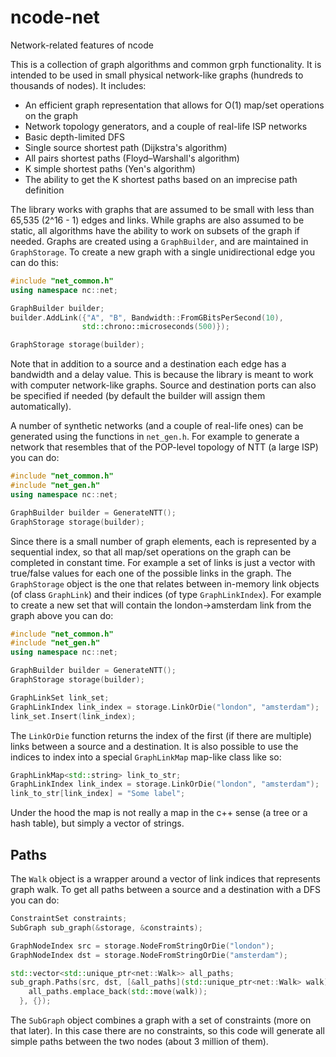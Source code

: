 # ncode-net
Network-related features of ncode

This is a collection of graph algorithms and common grph functionality. It is
intended to be used in small physical network-like graphs (hundreds to thousands
of nodes). It includes:

- An efficient graph representation that allows for O(1) map/set operations on the graph
- Network topology generators, and a couple of real-life ISP networks
- Basic depth-limited DFS
- Single source shortest path (Dijkstra's algorithm)
- All pairs shortest paths (Floyd–Warshall's algorithm)
- K simple shortest paths (Yen's algorithm)
- The ability to get the K shortest paths based on an imprecise path definition

The library works with graphs that are assumed to be small with less than 65,535
(2^16 - 1) edges and links. While graphs are also assumed to be static, all
algorithms have the ability to work on subsets of the graph if needed. Graphs
are created using a `GraphBuilder`, and are maintained in `GraphStorage`. To
create a new graph with a single unidirectional edge you can do this:

```c++
#include "net_common.h"
using namespace nc::net;

GraphBuilder builder;
builder.AddLink({"A", "B", Bandwidth::FromGBitsPerSecond(10),
                std::chrono::microseconds(500)});

GraphStorage storage(builder);
```

Note that in addition to a source and a destination each edge has a bandwidth
and a delay value. This is because the library is meant to work with computer
network-like graphs. Source and destination ports can also be specified if
needed (by default the builder will assign them automatically).

A number of synthetic networks (and a couple of real-life ones) can be generated
using the functions in `net_gen.h`. For example to generate a network that
resembles that of the POP-level topology of NTT (a large ISP) you can do:

```c++
#include "net_common.h"
#include "net_gen.h"
using namespace nc::net;

GraphBuilder builder = GenerateNTT();
GraphStorage storage(builder);
```

Since there is a small number of graph elements, each is represented by a
sequential index, so that all map/set operations on the graph can be completed
in constant time. For example a set of links is just a vector with true/false
values for each one of the possible links in the graph. The `GraphStorage`
object is the one that relates between in-memory link objects (of class
`GraphLink`) and their indices (of type `GraphLinkIndex`). For example to create
a new set that will contain the london->amsterdam link from the graph above you
can do:

```c++
#include "net_common.h"
#include "net_gen.h"
using namespace nc::net;

GraphBuilder builder = GenerateNTT();
GraphStorage storage(builder);

GraphLinkSet link_set;
GraphLinkIndex link_index = storage.LinkOrDie("london", "amsterdam");
link_set.Insert(link_index);
```

The `LinkOrDie` function returns the index of the first (if there are multiple)
links between a source and a destination. It is also possible to use the indices
to index into a special `GraphLinkMap` map-like class like so:

```c++
GraphLinkMap<std::string> link_to_str;
GraphLinkIndex link_index = storage.LinkOrDie("london", "amsterdam");
link_to_str[link_index] = "Some label";
```

Under the hood the map is not really a map in the c++ sense (a tree or a hash
table), but simply a vector of strings.

## Paths

The `Walk` object is a wrapper around a vector of link indices that represents
graph walk. To get all paths between a source and a destination with a DFS you
can do:

```c++
ConstraintSet constraints;
SubGraph sub_graph(&storage, &constraints);

GraphNodeIndex src = storage.NodeFromStringOrDie("london");
GraphNodeIndex dst = storage.NodeFromStringOrDie("amsterdam");

std::vector<std::unique_ptr<net::Walk>> all_paths;
sub_graph.Paths(src, dst, [&all_paths](std::unique_ptr<net::Walk> walk) {
    all_paths.emplace_back(std::move(walk));
  }, {});
```

The `SubGraph` object combines a graph with a set of constraints (more on that
later). In this case there are no constraints, so this code will generate all
simple paths between the two nodes (about 3 million of them).
